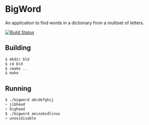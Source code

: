# BigWord

An application to find words in a dictionary from a multiset of letters.

[![Build Status](https://travis-ci.org/mafagafogigante/bigword.svg?branch=travis)](https://travis-ci.org/mafagafogigante/bigword)

## Building

```bash
$ mkdir bld 
$ cd bld
$ cmake ..
$ make
```

## Running

```bash
$ ./bigword abcdefghij
> jibhead
> bighead
$ ./bigword aeioubsdlinux
> unoxidisable
```
